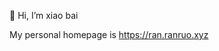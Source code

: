 👋 Hi, I’m xiao bai

My personal homepage is https://ran.ranruo.xyz

<!---
Very-White/Very-White is a ✨ special ✨ repository because its `README.md` (this file) appears on your GitHub profile.
You can click the Preview link to take a look at your changes.
--->
